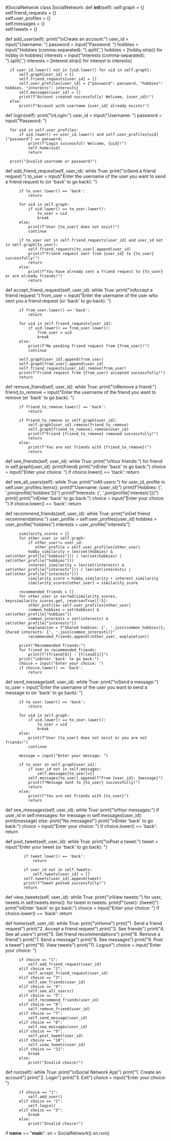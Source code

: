 #SocialNetwrok
class SocialNetwork:
  def __init__(self):
      self.graph = {}  
      self.friend_requests = {}  
      self.user_profiles = {}  
      self.messages = {}  
      self.tweets = {} 

  def add_user(self):
      print("\nCreate an account:")
      user_id = input("Username: ")
      password = input("Password: ")
      hobbies = input("Hobbies (comma-separated): ").split(',')
      hobbies = [hobby.strip() for hobby in hobbies]
      interests = input("Interests (comma-separated): ").split(',')
      interests = [interest.strip() for interest in interests]

      if user_id.lower() not in [uid.lower() for uid in self.graph]:
          self.graph[user_id] = []  
          self.friend_requests[user_id] = []  
          self.user_profiles[user_id] = {"password": password, "hobbies": hobbies, "interests": interests} 
          self.messages[user_id] = []
          print(f"Account created successfully! Welcome, {user_id}!")
      else:
          print(f"Account with username {user_id} already exists!")

  def login(self):
      print("\nLogin:")
      user_id = input("Username: ")
      password = input("Password: ")

      for uid in self.user_profiles:
          if uid.lower() == user_id.lower() and self.user_profiles[uid]["password"] == password:
              print(f"Login successful! Welcome, {uid}!")
              self.home(uid)
              return

      print("Invalid username or password!")

  def add_friend_request(self, user_id):
      while True:
          print("\nSend a friend request:")
          to_user = input("Enter the username of the user you want to send a friend request to (or 'back' to go back): ")

          if to_user.lower() == 'back':
              return

          for uid in self.graph:
              if uid.lower() == to_user.lower():
                  to_user = uid
                  break
          else:
              print(f"User {to_user} does not exist!")
              continue

          if to_user not in self.friend_requests[user_id] and user_id not in self.graph[to_user]:
              self.friend_requests[to_user].append(user_id)
              print(f"Friend request sent from {user_id} to {to_user} successfully!")
              return
          else:
              print(f"You have already sent a friend request to {to_user} or are already friends!")
              return

  def accept_friend_request(self, user_id):
      while True:
          print("\nAccept a friend request:")
          from_user = input("Enter the username of the user who sent you a friend request (or 'back' to go back): ")

          if from_user.lower() == 'back':
              return

          for uid in self.friend_requests[user_id]:
              if uid.lower() == from_user.lower():
                  from_user = uid
                  break
          else:
              print(f"No pending friend request from {from_user}!")
              continue

          self.graph[user_id].append(from_user) 
          self.graph[from_user].append(user_id)  
          self.friend_requests[user_id].remove(from_user)  
          print(f"Friend request from {from_user} accepted successfully!")
          return

  def remove_friend(self, user_id):
      while True:
          print("\nRemove a friend:")
          friend_to_remove = input("Enter the username of the friend you want to remove (or 'back' to go back): ")

          if friend_to_remove.lower() == 'back':
              return

          if friend_to_remove in self.graph[user_id]:
              self.graph[user_id].remove(friend_to_remove)  
              self.graph[friend_to_remove].remove(user_id)  
              print(f"Friend {friend_to_remove} removed successfully!")
              return
          else:
              print(f"You are not friends with {friend_to_remove}!")
              return

  def see_friends(self, user_id):
      while True:
          print("\nYour friends:")
          for friend in self.graph[user_id]:
              print(friend)
          print("\nEnter 'back' to go back:")
          choice = input("Enter your choice: ")
          if choice.lower() == 'back':
              return

  def see_all_users(self):
      while True:
          print("\nAll users:")
          for user_id, profile in self.user_profiles.items():
              print(f"Username: {user_id}")
              print(f"Hobbies: {', '.join(profile['hobbies'])}")
              print(f"Interests: {', '.join(profile['interests'])}")
              print()
          print("\nEnter 'back' to go back:")
          choice = input("Enter your choice: ")
          if choice.lower() == 'back':
              return

  def recommend_friends(self, user_id):
      while True:
          print("\nGet friend recommendations:")
          user_profile = self.user_profiles[user_id]
          hobbies = user_profile["hobbies"]
          interests = user_profile["interests"]

          similarity_scores = {}
          for other_user in self.graph:
              if other_user!= user_id:
                 other_profile = self.user_profiles[other_user]
              hobby_similarity = len(set(hobbies) & set(other_profile["hobbies"])) / len(set(hobbies) | set(other_profile["hobbies"]))
              interest_similarity = len(set(interests) & set(other_profile["interests"])) / len(set(interests) | set(other_profile["interests"]))
              similarity_score = hobby_similarity + interest_similarity
              similarity_scores[other_user] = similarity_score

          recommended_friends = []
          for other_user in sorted(similarity_scores, key=similarity_scores.get, reverse=True)[:5]:
              other_profile= self.user_profiles[other_user]
              common_hobbies = set(hobbies) & set(other_profile["hobbies"])
              common_interests = set(interests) & set(other_profile["interests"])
              explanation = f"Shared hobbies: {', '.join(common_hobbies)}; Shared interests: {', '.join(common_interests)}"
              recommended_friends.append((other_user, explanation))

          print("Recommended friends:")
          for friend in recommended_friends:
              print(f"{friend[0]} - {friend[1]}")
          print("\nEnter 'back' to go back:")
          choice = input("Enter your choice: ")
          if choice.lower() == 'back':
              return

  def send_message(self, user_id):
      while True:
          print("\nSend a message:")
          to_user = input("Enter the username of the user you want to send a message to (or 'back' to go back): ")

          if to_user.lower() == 'back':
              return

          for uid in self.graph:
              if uid.lower() == to_user.lower():
                  to_user = uid
                  break
          else:
              print(f"User {to_user} does not exist or you are not friends!")
              continue

          message = input("Enter your message: ")

          if to_user in self.graph[user_id]:
              if user_id not in self.messages:
                  self.messages[to_user]=[]
              self.messages[to_user].append(f"From {user_id}: {message}")
              print(f"Message sent to {to_user} successfully!")
              return
          else:
              print(f"You are not friends with {to_user}")
              return

  def see_messages(self, user_id):
      while True:
          print("\nYour messages:")
          if user_id in self.messages:
              for message in self.messages[user_id]:
                  print(message)
          else:
              print("No messages!")
          print("\nEnter 'back' to go back:")
          choice = input("Enter your choice: ")
          if choice.lower() == 'back':
              return

  def post_tweet(self, user_id):
        while True:
            print("\nPost a tweet:")
            tweet = input("Enter your tweet (or 'back' to go back): ")

            if tweet.lower() == 'back':
                return

            if user_id not in self.tweets:
                self.tweets[user_id] = []
            self.tweets[user_id].append(tweet)
            print(f"Tweet posted successfully!")
            return

  def view_tweets(self, user_id):
        while True:
            print("\nView tweets:")
            for user, tweets in self.tweets.items():
                for tweet in tweets:
                    print(f"{user}: {tweet}")
            print("\nEnter 'back' to go back:")
            choice = input("Enter your choice: ")
            if choice.lower() == 'back':
                return


  def home(self, user_id):
      while True:
          print("\nHome")
          print("1. Send a friend request")
          print("2. Accept a friend request")
          print("3. See friends")
          print("4. See all users")
          print("5. Get friend recommendations")
          print("6. Remove a friend")
          print("7. Send a message")
          print("8. See messages")
          print("9. Post a tweet")
          print("10. View tweets")
          print("11. Logout")
          choice = input("Enter your choice: ")

          if choice == "1":
              self.add_friend_request(user_id)
          elif choice == "2":
              self.accept_friend_request(user_id)
          elif choice == "3":
              self.see_friends(user_id)
          elif choice == "4":
              self.see_all_users()
          elif choice == "5":
              self.recommend_friends(user_id)
          elif choice == "6":
              self.remove_friend(user_id)
          elif choice == "7":
              self.send_message(user_id)
          elif choice == "8":
              self.see_messages(user_id)
          elif choice == "9":
              self.post_tweet(user_id)
          elif choice == "10":
              self.view_tweets(user_id)
          elif choice == "11":
              break
          else:
              print("Invalid choice!")

  def run(self):
      while True:
          print("\nSocial Network App")
          print("1. Create an account")
          print("2. Login")
          print("3. Exit")
          choice = input("Enter your choice: ")

          if choice == "1":
              self.add_user()
          elif choice == "2":
              self.login()
          elif choice == "3":
              break
          else:
              print("Invalid choice!")

if __name__ == "__main__":
  sn = SocialNetwork()
  sn.run()